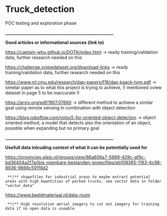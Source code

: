# Truck_detection
POC testing and exploration phase

**____________________________________________________**

**Good articles or informational sources (link to)**



https://captain-whu.github.io/DOTA/index.html -> ready training/validation data, further research needed on this

https://challenge.xviewdataset.org/download-links -> ready training/validation data, further research needed on this

https://www.ml.cmu.edu/research/dap-papers/f18/dap-kaack-lynn.pdf -> simelar paper as to what this project is trying to achieve, (! mentioned xview dataset in page 5 to be inaccurate !)

https://arxiv.org/pdf/1907.07660 -> different method to achieve a similar goal using remote sensing in combination with object detection

https://blog.roboflow.com/yolov5-for-oriented-object-detection -> object oriented method, a model that detects also the orientation of an object, possible when expanding but no primary goal







**____________________________________________________**

**Usefull data inlcuding context of what it can be potentially used for**

https://provincies.pleio.nl/groups/view/86a606a7-5989-429c-af9c-bd36404a2f7a/ibis-openbare-bestanden-groep/files/eb108365-1193-4c98-8936-9666c591f8d2

     **|** shapefiles for industrial areas to maybe extract potential areas with high kwantities of parked trucks, see vector data in folder "vector_data"
  

https://www.beeldmateriaal.nl/data-room

     **|** High resolution aerial imagery to cut out imagery for training data if no open data is useable
  


